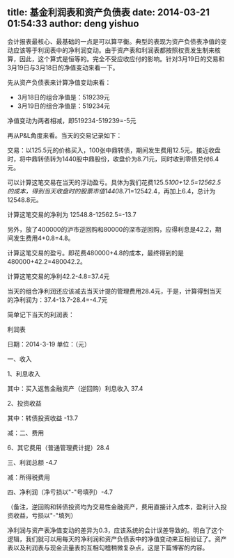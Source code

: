 title: 基金利润表和资产负债表
date: 2014-03-21 01:54:33
author: deng yishuo
---

会计报表最核心、最基础的一点是可以算平衡。典型的表现为资产负债表净值的变动应该等于利润表中的净利润变动。由于资产表和利润表都按照权责发生制来核算，因此，这个算式是恒等的。完全不受应收应付的影响。针对3月19日的交易和3月19日与3月18日的净值变动来看一下。

先从资产负债表来计算净值变动来看：

+ 3月18日的组合净值是：519239元
+ 3月19日的组合净值是：519234元

净值变动为两者相减，即519234-519239=-5元

再从P&L角度来看。当天的交易记录如下：

交易：以125.5元的价格买入，100张中鼎转债，期间发生费用12.5元。接近收盘时，将中鼎转债转为1440股中鼎股份，收盘价为8.71元，同时收到零债兑付6.4元。

可以计算这笔交易在当天的浮动盈亏。具体为我们花费125.5*100+12.5=12562.5的成本，得到当天收盘时的股票市值1440*8.71=12542.4，再加上6.4，总计为12548.8元。

计算这笔交易的净利为 12548.8-12562.5=-13.7

另外，放了400000的沪市逆回购和80000的深市逆回购，应得利息是42.2，期间发生费用4+0.8=4.8。

计算这笔交易的盈亏。即花费480000+4.8的成本，最终得到的是480000+42.2=480042.2。

计算这笔交易的净利42.2-4.8=37.4元

当天的组合净利润还应该减去当天计提的管理费用28.4元，于是，计算得到当天的净利润为：37.4-13.7-28.4=-4.7元

简单记下当天的利润表：

利润表

日期：2014-3-19 单位：（元）

一、收入

1、利息收入

其中：买入返售金融资产（逆回购）利息收入 37.4

2、投资收益

其中：转债投资收益 -13.7

减：二、费用

6、其它费用（普通管理费计提）28.4

三、利润总额 -4.7

减：所得税费用

四、净利润（净亏损以"-"号填列）-4.7

（备注，逆回购和转债投资均为交易性金融资产，费用直接计入成本，盈利计入投资收益，亏损以"-"填列）

净利润与资产表净值变动的差异为0.3，应该系统的会计误差导致的。明白了这个逻辑，我们就可以用每天的净利润和资产负债表中的净值变动来互相验证了。资产表以及利润表与现金流量表的互相勾稽稍微复杂点，这是下篇博客的内容。
